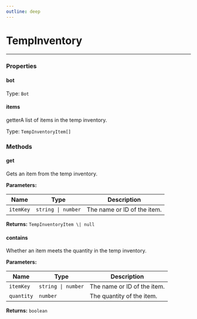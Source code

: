 ```yaml
---
outline: deep
---
```


# TempInventory

---

### Properties

#### bot

Type: `Bot`

#### items

​<Badge type="info">getter</Badge>A list of items in the temp inventory.

Type: `TempInventoryItem[]`

### Methods

#### get

Gets an item from the temp inventory.

**Parameters:**

| Name | Type | Description |
|------|------|-------------|
| `itemKey` | `string \| number` | The name or ID of the item. |

**Returns:** `TempInventoryItem \| null`

#### contains

Whether an item meets the quantity in the temp inventory.

**Parameters:**

| Name | Type | Description |
|------|------|-------------|
| `itemKey` | `string \| number` | The name or ID of the item. |
| `quantity` | `number` | The quantity of the item. |

**Returns:** `boolean`

